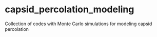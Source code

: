 # capsid_percolation_modeling
 Collection of codes with Monte Carlo simulations for modeling capsid percolation
